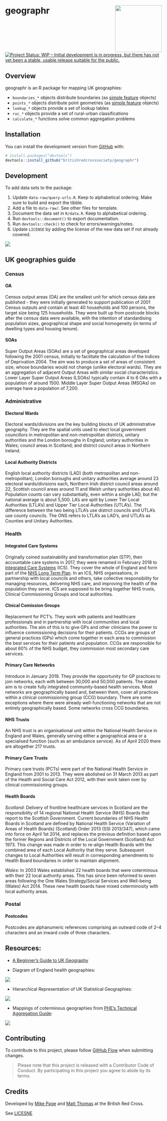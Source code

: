 
<!-- README.md is generated from README.Rmd. Please edit that file -->

# geographr <img src='man/figures/logo-new.png' align="right" height="150" /></a>

<!-- badges: start -->

[![Project Status: WIP – Initial development is in progress, but there
has not yet been a stable, usable release suitable for the
public.](https://www.repostatus.org/badges/latest/wip.svg)](https://www.repostatus.org/#wip)
<!-- badges: end -->

## Overview

geographr is an R package for mapping UK geographies:

-   `boundaries_*` objects distribute boundaries (as [simple
    feature](https://r-spatial.github.io/sf/) objects)
-   `points_*` objects distribute point geometries (as [simple
    feature](https://r-spatial.github.io/sf/) objects)
-   `lookup_*` objects provide a set of lookup tables
-   `ruc_*` objects provide a set of rural-urban classifications
-   `calculate_*` functions solve common aggregation problems

## Installation

You can install the development version from
[GitHub](https://github.com/) with:

``` r
# install.packages("devtools")
devtools::install_github("britishredcrosssociety/geographr")
```

## Development

To add data sets to the package:

1.  Update `data-raw/query-urls.R`. Keep to alphabetical ordering. Make
    sure to build and export the tibble.
2.  Add a file to `data-raw/`. See other files for template.
3.  Document the data set in `R/data.R`. Keep to alphabetical ordering.
4.  Run `devtools::document()` to export documentation.
5.  Run `devtools::check()` to check for errors/warnings/notes.
6.  Update `LICENSE` by adding the license of the new data set if not
    already covered.

<img src='man/figures/file-structure.png' align="centre"/>

## UK geographies guide

### Census

#### OA

Census output areas (OA) are the smallest unit for which census data are
published - they were initially generated to support publication of 2001
Census outputs and contain at least 40 households and 100 persons, the
target size being 125 households. They were built up from postcode
blocks after the census data were available, with the intention of
standardising population sizes, geographical shape and social
homogeneity (in terms of dwelling types and housing tenure).

#### SOAs

Super Output Areas (SOAs) are a set of geographical areas developed
following the 2001 census, initially to facilitate the calculation of
the Indices of Deprivation 2004. The aim was to produce a set of areas
of consistent size, whose boundaries would not change (unlike electoral
wards). They are an aggregation of adjacent Output Areas with similar
social characteristics. Lower Layer Super Output Areas (LSOAs) typically
contain 4 to 6 OAs with a population of around 1500. Middle Layer Super
Output Areas (MSOAs) on average have a population of 7,200.

### Administrative

#### Electoral Wards

Electoral wards/divisions are the key building blocks of UK
administrative geography. They are the spatial units used to elect local
government councillors in metropolitan and non-metropolitan districts,
unitary authorities and the London boroughs in England; unitary
authorities in Wales; council areas in Scotland; and district council
areas in Northern Ireland.

#### Local Authority Districts

English local authority districts (LAD) (both metropolitan and
non-metropolitan), London boroughs and unitary authorities average
around 23 electoral wards/divisions each, Northern Irish district
council areas around 22, Scottish council areas around 11 and Welsh
unitary authorities about 40. Population counts can vary substantially,
even within a single LAD, but the national average is about 5,500. LA’s
are split by Lower Tier Local Authorities (LTLA’s) and Upper Tier Local
Authorities (UTLA’s). The difference between the two being LTLA’s use
district councils and UTLA’s use county councils. The ONS refers to
LTLA’s as LAD’s, and UTLA’s as Counties and Unitary Authorities.

### Health

#### Integrated Care Systems

Originally coined sustainability and transformation plan (STP), then
accountable care systems in 2017, they were renamed in February 2018 to
[Integrated Care
Systems](https://www.england.nhs.uk/integratedcare/integrated-care-systems/)
(ICS). They cover the whole of England and form part of the [NHS Long
Term Plan](https://en.wikipedia.org/wiki/NHS_Long_Term_Plan). In an ICS,
NHS organisations, in partnership with local councils and others, take
collective responsibility for managing resources, delivering NHS care,
and improving the health of the population they serve. ICS are supposed
to be bring together NHS trusts, Clinical Commissioning Groups and local
authorities.

#### Clnical Comission Groups

Replacement for PCT’s. They work with patients and healthcare
professionals and in partnership with local communities and local
authorities. The aim of this is to give GPs and other clinicians the
power to influence commissioning decisions for their patients. CCGs are
groups of general practices (GPs) which come together in each area to
commission the best services for their patients and population. CCGs are
responsible for about 60% of the NHS budget, they commission most
secondary care services.

#### Primary Care Networks

Introduce in January 2019. They provide the opportunity for GP practices
to join networks, each with between 30,000 and 50,000 patients. The
stated aim is to create fully integrated community-based health
services. Most networks are geographically based and, between them,
cover all practices within a clinical commissioning group (CCG)
boundary. There are some exceptions where there were already
well-functioning networks that are not entirely geographically based.
Some networks cross CCG boundaries.

#### NHS Trusts

An NHS trust is an organisational unit within the National Health
Service in England and Wales, generally serving either a geographical
area or a specialised function (such as an ambulance service). As of
April 2020 there are altogether 217 trusts.

#### Primary Care Trusts

Primary care trusts (PCTs) were part of the National Health Service in
England from 2001 to 2013. They were abolished on 31 March 2013 as part
of the Health and Social Care Act 2012, with their work taken over by
clinical commissioning groups.

#### Health Boards

*Scotland*: Delivery of frontline healthcare services in Scotland are
the responsibility of 14 regional National Health Service (NHS) Boards
that report to the Scottish Government. Current boundaries of NHS Health
Boards in Scotland are defined by National Health Service (Variation of
Areas of Health Boards) (Scotland) Order 2013 (SSI 2013/347), which came
into force on April 1st 2014, and replaces the previous definition based
upon the former Regions and Districts of the Local Government (Scotland)
Act 1973. This change was made in order to re-align Health Boards with
the combined area of each Local Authority that they serve. Subsequent
changes to Local Authorities will result in corresponding amendments to
Health Board boundaries in order to maintain alignment.

*Wales*: In 2003 Wales established 22 health boards that were
coterminous with their 22 local authority areas. This has since been
reformed to seven areas following the One Wales Strategy/Social Services
and Well-being (Wales) Act 2014. These new health boards have mixed
coterminosity with local authority areas.

### Postal

#### Postcodes

Postcodes are alphanumeric references comprising an outward code of 2–4
characters and an inward code of three characters.

## Resources:

-   [A Beginner’s Guide to UK
    Geography](misc/a-beginners-guide-to-uk-geography-2020-v1.0.pdf)

-   Diagram of England health geographies:

<img src='man/figures/health-boundaries-diagram.png' align="centre"/>

-   Hierarchical Representation of UK Statistical Geographies:

<img src='man/figures/hierarchy-poster.png' align="centre"/>

-   Mappings of coterminous geographies from [PHE’s Technical
    Aggregation Guide](https://fingertips.phe.org.uk/profile/guidance):

<img src='man/figures/coterminous-geographies.png' align="centre"/>

## Contributing

To contribute to this project, please follow [GitHub
Flow](https://guides.github.com/introduction/flow/) when submitting
changes.

> Please note that this project is released with a Contributor Code of
> Conduct. By participating in this project you agree to abide by its
> terms.

## Credits

Developed by [Mike Page](https://github.com/MikeJohnPage) and [Matt
Thomas](https://twitter.com/matthewgthomas) at the British Red Cross.

See [LICESNE](/LICENSE)

